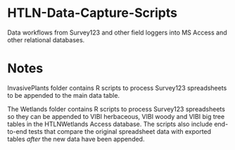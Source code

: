 # HTLN-Data-Capture-Scripts

Data workflows from Survey123 and other field loggers into MS Access and other 
relational databases.

# Notes

InvasivePlants folder contains R scripts to process Survey123 spreadsheets to
be appended to the main data table.



The Wetlands folder contains R scripts to process Survey123 spreadsheets so
they can be appended to VIBI herbaceous, VIBI woody and VIBI big tree tables
in the HTLNWetlands Access database. The scripts also include end-to-end
tests that compare the original spreadsheet data with exported tables *after*
the new data have been appended. 